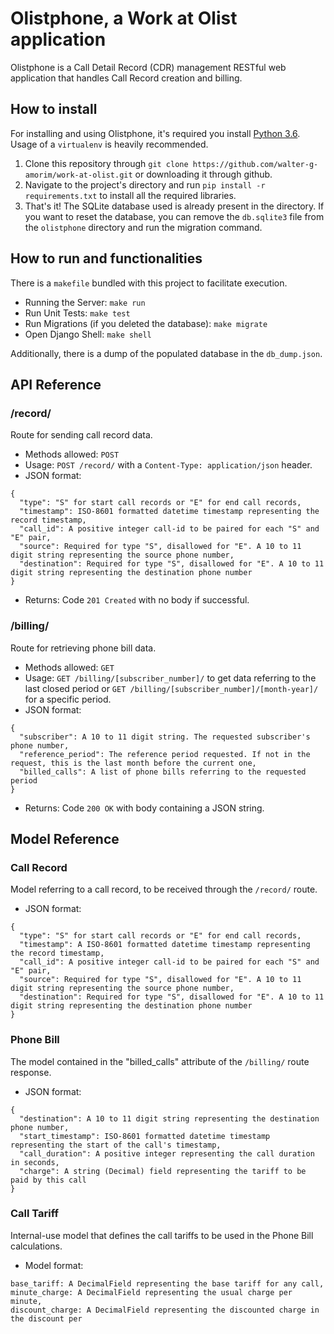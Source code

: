 # Olistphone, a Work at Olist application
Olistphone is a Call Detail Record (CDR) management RESTful web application
that handles Call Record creation and billing.

## How to install
For installing and using Olistphone, it's required you install [Python 3.6](https://www.python.org).
Usage of a `virtualenv` is heavily recommended.

1. Clone this repository through `git clone https://github.com/walter-g-amorim/work-at-olist.git`
or downloading it through github. 
2. Navigate to the project's directory and run `pip install -r requirements.txt` to install
all the required libraries.
3. That's it! The SQLite database used is already present in the directory. If you want to
reset the database, you can remove the `db.sqlite3` file from the `olistphone` directory
and run the migration command.

## How to run and functionalities
There is a `makefile` bundled with this project to facilitate execution.

* Running the Server: `make run`
* Run Unit Tests: `make test`
* Run Migrations (if you deleted the database): `make migrate`
* Open Django Shell: `make shell`

Additionally, there is a dump of the populated database in the `db_dump.json`.

## API Reference
### /record/
Route for sending call record data.
* Methods allowed: `POST`
* Usage: `POST /record/` with a `Content-Type: application/json` header.
* JSON format:
```
{
  "type": "S" for start call records or "E" for end call records,
  "timestamp": ISO-8601 formatted datetime timestamp representing the record timestamp,
  "call_id": A positive integer call-id to be paired for each "S" and "E" pair,
  "source": Required for type "S", disallowed for "E". A 10 to 11 digit string representing the source phone number,
  "destination": Required for type "S", disallowed for "E". A 10 to 11 digit string representing the destination phone number
}
```
* Returns: Code `201 Created` with no body if successful.
### /billing/
Route for retrieving phone bill data.
* Methods allowed: `GET`
* Usage: `GET /billing/[subscriber_number]/` to get data referring to the last closed period or `GET /billing/[subscriber_number]/[month-year]/` for a specific period.
* JSON format:
```
{
  "subscriber": A 10 to 11 digit string. The requested subscriber's phone number,
  "reference_period": The reference period requested. If not in the request, this is the last month before the current one,
  "billed_calls": A list of phone bills referring to the requested period
}
```
* Returns: Code `200 OK` with body containing a JSON string.
## Model Reference
### Call Record
Model referring to a call record, to be received through the `/record/` route.
* JSON format:
```
{
  "type": "S" for start call records or "E" for end call records,
  "timestamp": A ISO-8601 formatted datetime timestamp representing the record timestamp,
  "call_id": A positive integer call-id to be paired for each "S" and "E" pair,
  "source": Required for type "S", disallowed for "E". A 10 to 11 digit string representing the source phone number,
  "destination": Required for type "S", disallowed for "E". A 10 to 11 digit string representing the destination phone number
}
```
### Phone Bill
The model contained in the "billed_calls" attribute of the `/billing/` route response.
* JSON format:
```
{
  "destination": A 10 to 11 digit string representing the destination phone number,
  "start_timestamp": ISO-8601 formatted datetime timestamp representing the start of the call's timestamp,
  "call_duration": A positive integer representing the call duration in seconds,
  "charge": A string (Decimal) field representing the tariff to be paid by this call
}
```

### Call Tariff
Internal-use model that defines the call tariffs to be used in the Phone Bill calculations.
* Model format:
```
base_tariff: A DecimalField representing the base tariff for any call,
minute_charge: A DecimalField representing the usual charge per minute,
discount_charge: A DecimalField representing the discounted charge in the discount per
```
